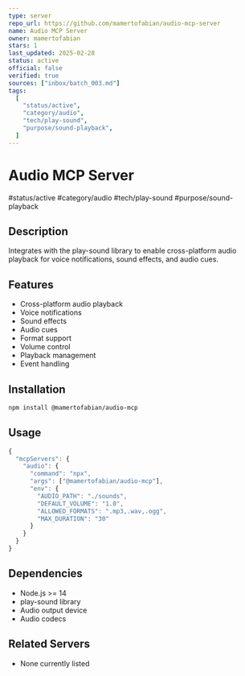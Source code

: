 ```yaml
---
type: server
repo_url: https://github.com/mamertofabian/audio-mcp-server
name: Audio MCP Server
owner: mamertofabian
stars: 1
last_updated: 2025-02-28
status: active
official: false
verified: true
sources: ["inbox/batch_003.md"]
tags:
  [
    "status/active",
    "category/audio",
    "tech/play-sound",
    "purpose/sound-playback",
  ]
---
```


# Audio MCP Server

#status/active #category/audio #tech/play-sound #purpose/sound-playback

## Description

Integrates with the play-sound library to enable cross-platform audio playback for voice notifications, sound effects, and audio cues.

## Features

- Cross-platform audio playback
- Voice notifications
- Sound effects
- Audio cues
- Format support
- Volume control
- Playback management
- Event handling

## Installation

```bash
npm install @mamertofabian/audio-mcp
```

## Usage

```javascript
{
  "mcpServers": {
    "audio": {
      "command": "npx",
      "args": ["@mamertofabian/audio-mcp"],
      "env": {
        "AUDIO_PATH": "./sounds",
        "DEFAULT_VOLUME": "1.0",
        "ALLOWED_FORMATS": ".mp3,.wav,.ogg",
        "MAX_DURATION": "30"
      }
    }
  }
}
```

## Dependencies

- Node.js >= 14
- play-sound library
- Audio output device
- Audio codecs

## Related Servers

- None currently listed
